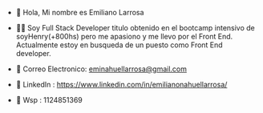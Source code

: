 - 👋 Hola, Mi nombre es Emiliano Larrosa
- 🙋‍♂️ Soy Full Stack Developer titulo obtenido en el bootcamp intensivo de soyHenry(+800hs) pero me apasiono y me llevo por el Front End.
    Actualmente estoy en busqueda de un puesto como Front End developer.
    
    

- 📩 Correo Electronico: eminahuellarrosa@gmail.com
- 👥 LinkedIn : https://www.linkedin.com/in/emilianonahuellarrosa/
- 📲 Wsp : 1124851369
